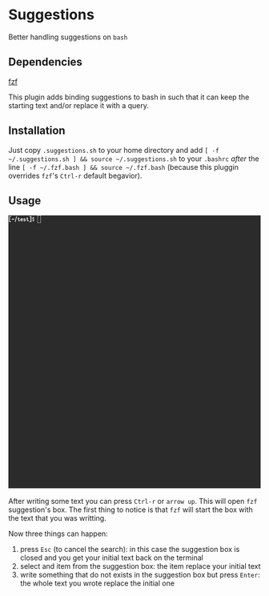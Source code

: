 # Suggestions
Better handling suggestions on `bash`

## Dependencies
[fzf](https://github.com/junegunn/fzf)

This plugin adds binding suggestions to bash in such that it can keep the starting text and/or replace it with a query.

## Installation
Just copy `.suggestions.sh` to your home directory and add `[ -f ~/.suggestions.sh ] && source ~/.suggestions.sh` to your `.bashrc` *after* the line `[ -f ~/.fzf.bash ] && source ~/.fzf.bash` (because this pluggin overrides `fzf`'s `Ctrl-r` default begavior).

## Usage

![usage example](suggestions.gif)

After writing some text you can press `Ctrl-r` or `arrow up`. This will open `fzf` suggestion's box.
The first thing to notice is that `fzf` will start the box with the text that you was writting.

Now three things can happen:

1. press `Esc` (to cancel the search): in this case the suggestion box is closed and you get your initial text back on the terminal
2. select and item from the suggestion box: the item replace your initial text
3. write something that do not exists in the suggestion box but press `Enter`: the whole text you wrote replace the initial one
